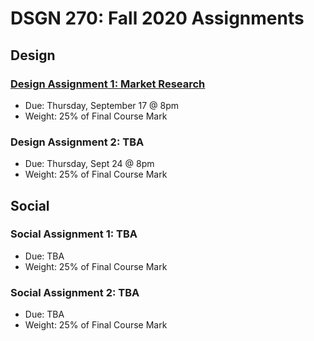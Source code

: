# DSGN 270: Fall 2020 Assignments
## Design
### [Design Assignment 1: Market Research](https://sait-wbdv.github.io/assessments/dsgn270/design/assignment-1)
- Due: Thursday, September 17 @ 8pm
- Weight: 25% of Final Course Mark

### Design Assignment 2: TBA
- Due: Thursday, Sept 24 @ 8pm
- Weight: 25% of Final Course Mark

## Social 
### Social Assignment 1: TBA
- Due: TBA
- Weight: 25% of Final Course Mark

### Social Assignment 2: TBA
- Due: TBA
- Weight: 25% of Final Course Mark
